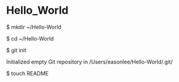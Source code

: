 Hello_World
===========
$ mkdir ~/Hello-World


$ cd ~/Hello-World

$ git init

Initialized empty Git repository in /Users/easonlee/Hello-World/.git/

$ touch README

